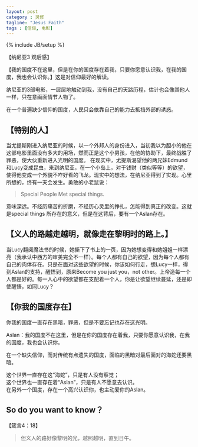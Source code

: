 ```yaml
---
layout: post
category : 灵修
tagline: "Jesus Faith"
tags : [信仰, 电影]
---
```

{% include JB/setup %}

【纳尼亚3 观后感】

【我的国度不在这里，但是在你的国度存在着我，只要你愿意认识我，在我的国度，我也会认识你。】这是对信仰最好的解读。

纳尼亚的3部电影，一层层地触动到我，没有自己的天路历程，估计也会像其他人一样，只在意画面情节人物了。 

在一个普遍缺少信仰的国度，人民只会依靠自己的能力去抵挡外部的诱惑。 
　　 
## 【特别的人】 

当尤提斯刚进入纳尼亚的时候，以一个外邦人的身份进入，当初我以为胆小的他在这部电影里面没有多大的用场，然而正是这个小男孩，在他的协助下，最终战胜了罪恶，使大伙重新进入光明的国度。 
在现实中，尤提斯渴望他的两兄妹Edmund和Lucy变成昆虫，来到纳尼亚，在一个小岛上，对于钱财（类似等等）的欲望，使得他变成一个外貌不咋好看的飞龙。现实中的想法，在纳尼亚得到了实现。心里所想的，终有一天会发生。勇敢的小老鼠说： 
　　 
> Special People Met special things.   

意味深远。不经历痛苦的折磨，不经历心灵里的挣扎，怎能得到真正的改变。这就是special things 所存在的意义，但是在这背后，要有一个Aslan存在。 
　　 
## 【义人的路越走越明，就像走在黎明时的路上。】 

当Lucy翻阅魔法书的时候，她撕下了书上的一页，因为她想变得和她姐姐一样漂亮（我承认中西方的审美完全不一样）。每个人都有自己的欲望，因为每个人都有自己的肉体存在。只是在面对这些欲望的时候，你该如何行走，想Lucy一样，得到Aslan的支持，醒悟到，原来Become you just you，not other。上帝造每一个人都是好的。每一人心中的欲望都在支配着一个人，你是让欲望继续蔓延，还是即使醒悟，如同Lucy？ 
　　 
## 【你我的国度存在】 

你我的国度一直存在黑暗，罪恶，但是不要忘记也存在这光明。 

Aslan：我的国度不在这里，但是在你的国度存在着我，只要你愿意认识我，在我的国度，我也会认识你。 

在一个缺失信仰，而对传统有点遗失的国度，面临的黑暗对最后面对的海蛇还要黑暗。 

这个世界一直存在这“海蛇”，只是有人没有察觉；  
这个世界也一直存在着“Aslan”，只是有人不愿意去认识。   
在另外一个国度，存在一个高兴认识你，也主动爱你的Aslan。

## So do you want to know？

【箴言4：18】

> 但义人的路好像黎明的光，越照越明，直到日午。
